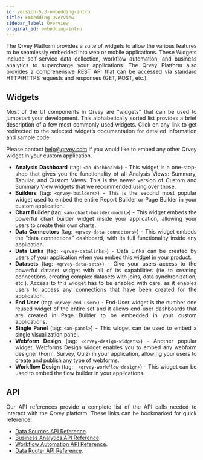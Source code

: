 ```yaml
---
id: version-5.3-embedding-intro
title: Embedding Overview
sidebar_label: Overview
original_id: embedding-intro
---
```


<div style="text-align: justify">

The Qrvey Platform provides a suite of widgets to allow the various features to be seamlessly embedded into web or mobile applications. These Widgets include self-service data collection, workflow automation, and business analytics to supercharge your applications. The Qrvey Platform also provides a comprehensive REST API that can be accessed via standard HTTP/HTTPS requests and responses (GET, POST, etc.).

## Widgets

Most of the UI components in Qrvey are “widgets" that can be used to jumpstart your development. This alphabetically sorted list provides a brief description of a few most commonly used widgets. Click on any link to get redirected to the selected widget’s documentation for detailed information and sample code. 

Please contact help@qrvey.com if you would like to embed any other Qrvey widget in your custom application.

* **Analysis Dashboard** (tag: ```<an-dashboard>```) - This widget is a one-stop-shop that gives you the functionality of all Analysis Views: Summary, Tabular, and Custom Views. This is the newer version of Custom and Summary View widgets that we recommended using over those.
* **Builders** (tag: ```<qrvey-builders>```) - This is the second most popular widget used to embed the entire Report Builder or Page Builder in your custom application.
* **Chart Builder** (tag: ```<an-chart-builder-modal>```) - This widget embeds the powerful chart builder widget inside your application, allowing your users to create their own charts.
* **Data Connectors** (tag: ```<qrvey-data-connectors>```) - This widget embeds the “data connections” dashboard, with its full functionality inside any application.
* **Data Links** (tag: ```<qrvey-datalinks>```) - Data Links can be created by users of your application when you embed this widget in your product.
* **Datasets** (tag: ```<qrvey-data-sets>```) - Give your users access to the powerful dataset widget with all of its capabilities (tie to creating connections, creating complex datasets with joins, data synchronization, etc.). Access to this widget has to be enabled with care, as it enables users to access any connections that have been created for the application.
* **End User** (tag: ```<qrvey-end-user>```) - End-User widget is the number one reused widget of the entire set and it allows end-user dashboards that are created in Page Builder to be embedded in your custom applications.
* **Single Panel** (tag: ```<an-panel>```) - This widget can be used to embed a single visualization panel.
* **Webform Design** (tag: ```<qrvey-design-widgets>```) - Another popular widget, Webforms Design widget enables you to embed any webform designer (Form, Survey, Quiz) in your application, allowing your users to create and publish any type of webforms.
* **Workflow Design** (tag: ``` <qrvey-workflow-design>```) - This widget can be used to embed the flow builder in your applications.

## API
Our API references provide a complete list of the API calls needed to interact with the Qrvey platform. These links can be bookmarked for quick reference.

* [Data Sources API Reference](embedding/api/data-sources.md).
* [Business Analytics API Reference](embedding/api/analytics.md).
* [Workflow Automation API Reference](embedding/api/automation.md).
* [Data Router API Reference](data-router/apireference/api-reference-intro.md).

